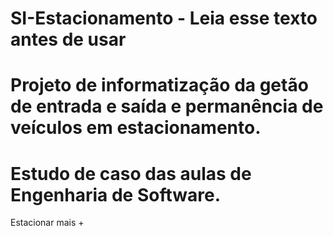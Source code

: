 # SI-Estacionamento - Leia esse texto antes de usar
# Projeto de informatização da getão de entrada e saída e permanência de veículos em estacionamento.
# Estudo de caso das aulas de Engenharia de Software.
Estacionar mais +

